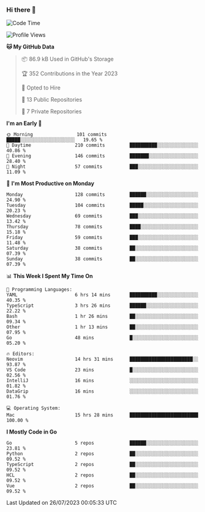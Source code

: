 ### Hi there 👋
<!--![visitors](https://visitor-badge.glitch.me/badge?page_id=d0zingcat)-->
<!--
**d0zingcat/d0zingcat** is a ✨ _special_ ✨ repository because its `README.md` (this file) appears on your GitHub profile.

Here are some ideas to get you started:

- 🔭 I’m currently working on ...
- 🌱 I’m currently learning ...
- 👯 I’m looking to collaborate on ...
- 🤔 I’m looking for help with ...
- 💬 Ask me about ...
- 📫 How to reach me: ...
- 😄 Pronouns: ...
- ⚡ Fun fact: ...
-->
<!--START_SECTION:waka-->
![Code Time](http://img.shields.io/badge/Code%20Time-2%2C867%20hrs%2015%20mins-blue)

![Profile Views](http://img.shields.io/badge/Profile%20Views-0-blue)

**🐱 My GitHub Data** 

> 📦 86.9 kB Used in GitHub's Storage 
 > 
> 🏆 352 Contributions in the Year 2023
 > 
> 💼 Opted to Hire
 > 
> 📜 13 Public Repositories 
 > 
> 🔑 7 Private Repositories 
 > 
**I'm an Early 🐤** 

```text
🌞 Morning                101 commits         █████░░░░░░░░░░░░░░░░░░░░   19.65 % 
🌆 Daytime                210 commits         ██████████░░░░░░░░░░░░░░░   40.86 % 
🌃 Evening                146 commits         ███████░░░░░░░░░░░░░░░░░░   28.40 % 
🌙 Night                  57 commits          ███░░░░░░░░░░░░░░░░░░░░░░   11.09 % 
```
📅 **I'm Most Productive on Monday** 

```text
Monday                   128 commits         ██████░░░░░░░░░░░░░░░░░░░   24.90 % 
Tuesday                  104 commits         █████░░░░░░░░░░░░░░░░░░░░   20.23 % 
Wednesday                69 commits          ███░░░░░░░░░░░░░░░░░░░░░░   13.42 % 
Thursday                 78 commits          ████░░░░░░░░░░░░░░░░░░░░░   15.18 % 
Friday                   59 commits          ███░░░░░░░░░░░░░░░░░░░░░░   11.48 % 
Saturday                 38 commits          ██░░░░░░░░░░░░░░░░░░░░░░░   07.39 % 
Sunday                   38 commits          ██░░░░░░░░░░░░░░░░░░░░░░░   07.39 % 
```


📊 **This Week I Spent My Time On** 

```text
💬 Programming Languages: 
YAML                     6 hrs 14 mins       ██████████░░░░░░░░░░░░░░░   40.35 % 
TypeScript               3 hrs 26 mins       ██████░░░░░░░░░░░░░░░░░░░   22.22 % 
Bash                     1 hr 26 mins        ██░░░░░░░░░░░░░░░░░░░░░░░   09.34 % 
Other                    1 hr 13 mins        ██░░░░░░░░░░░░░░░░░░░░░░░   07.95 % 
Go                       48 mins             █░░░░░░░░░░░░░░░░░░░░░░░░   05.20 % 

🔥 Editors: 
Neovim                   14 hrs 31 mins      ███████████████████████░░   93.87 % 
VS Code                  23 mins             █░░░░░░░░░░░░░░░░░░░░░░░░   02.56 % 
IntelliJ                 16 mins             ░░░░░░░░░░░░░░░░░░░░░░░░░   01.82 % 
DataGrip                 16 mins             ░░░░░░░░░░░░░░░░░░░░░░░░░   01.76 % 

💻 Operating System: 
Mac                      15 hrs 28 mins      █████████████████████████   100.00 % 
```

**I Mostly Code in Go** 

```text
Go                       5 repos             ██████░░░░░░░░░░░░░░░░░░░   23.81 % 
Python                   2 repos             ██░░░░░░░░░░░░░░░░░░░░░░░   09.52 % 
TypeScript               2 repos             ██░░░░░░░░░░░░░░░░░░░░░░░   09.52 % 
HCL                      2 repos             ██░░░░░░░░░░░░░░░░░░░░░░░   09.52 % 
Vue                      2 repos             ██░░░░░░░░░░░░░░░░░░░░░░░   09.52 % 
```




 Last Updated on 26/07/2023 00:05:33 UTC
<!--END_SECTION:waka-->

